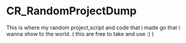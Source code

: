 # CR_RandomProjectDump
This is where my random project,script and code that i made go that i wanna show to the world. ( this are free to take and use :) )
